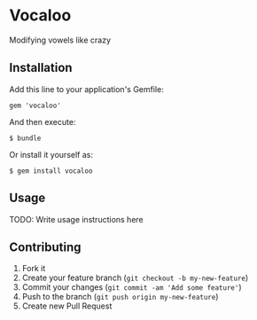 # Vocaloo

Modifying vowels like crazy

## Installation

Add this line to your application's Gemfile:

    gem 'vocaloo'

And then execute:

    $ bundle

Or install it yourself as:

    $ gem install vocaloo

## Usage

TODO: Write usage instructions here

## Contributing

1. Fork it
2. Create your feature branch (`git checkout -b my-new-feature`)
3. Commit your changes (`git commit -am 'Add some feature'`)
4. Push to the branch (`git push origin my-new-feature`)
5. Create new Pull Request
